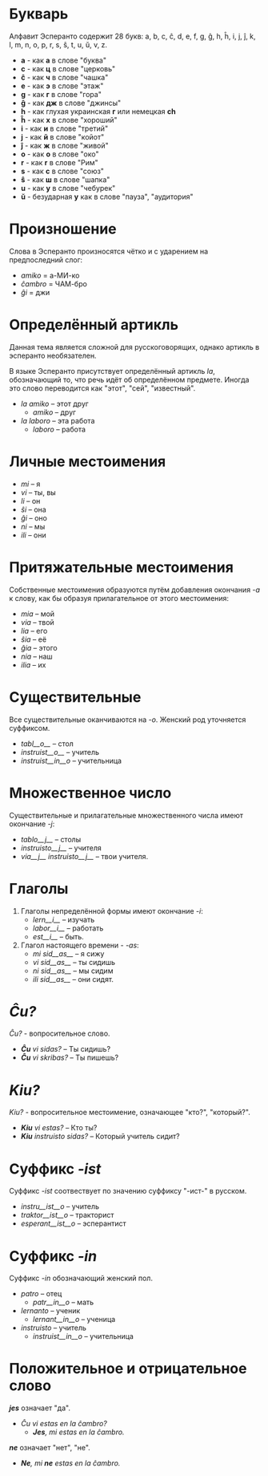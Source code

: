 # Букварь

Алфавит Эсперанто содержит 28 букв: a, b, c, ĉ, d, e, f, g, ĝ, h, ĥ, i, j, ĵ, k, l, m, n, o, p, r, s, ŝ, t, u, ŭ, v, z.

- __a__ - как **а** в слове "буква"
- __c__ - как **ц** в слове "церковь"
- __ĉ__ - как **ч** в слове "чашка"
- __e__ - как **э** в слове "этаж"
- __g__ - как **г** в слове "гора"
- __ĝ__ - как **дж** в слове "джинсы"
- __h__ - как глухая украинская **г** или немецкая **ch**
- __ĥ__ - как **х** в слове "хороший"
- __i__ - как **и** в слове "третий"
- __j__ - как **й** в слове "койот"
- __ĵ__ - как **ж** в слове "живой"
- __o__ - как **о** в слове "око"
- __r__ - как **r** в слове "Рим"
- __s__ - как **с** в слове "союз"
- __ŝ__ - как **ш** в слове "шапка"
- __u__ - как **у** в слове "чебурек"
- __ŭ__ - безударная **у** как в слове "пауза", "аудитория"


# Произношение

Слова в Эсперанто произносятся чётко и с ударением на предпоследний слог:

- *amiko* = а-МИ-ко
- *ĉambro* = ЧАМ-бро
- *ĝi* = джи

# Определённый артикль

Данная тема является сложной для русскоговорящих, однако артикль в эсперанто необязателен.

В языке Эсперанто присутствует определённый артикль *la*, обозначающий то, что речь идёт об определённом предмете. Иногда это слово переводится как "этот", "сей", "известный".

- *la amiko* – этот друг
  - *amiko* – друг
- *la laboro* – эта работа
  - *laboro* – работа

# Личные местоимения

- *mi* – я
- *vi* – ты, вы
- *li* – он
- *ŝi* – она
- *ĝi* – оно
- *ni* – мы
- *ili* – они

# Притяжательные местоимения

Собственные местоимения образуются путём добавления окончания *-a* к слову, как бы образуя прилагательное от этого местоимения:

- *mia* – мой
- *via* – твой
- *lia* – его
- *ŝia* – её
- *ĝia* – этого
- *nia* – наш
- *ilia* – их

# Существительные

Все существительные оканчиваются на *-o*. Женский род уточняется суффиксом.

- *tabl__o__* – стол
- *instruist__o__* – учитель
- *instruist__in__o* – учительница

# Множественное число

Существительные и прилагательные множественного числа имеют окончание *-j*:

- *tablo__j__* – столы
- *instruisto__j__* – учителя
- *via__j__ instruisto__j__* – твои учителя.

# Глаголы

1. Глаголы непределённой формы имеют окончание *-i*:
   - *lern__i__* – изучать
   - *labor__i__* – работать
   - *est__i__* – быть.
2. Глагол настоящего времени - *-as*:
   - *mi sid__as__* – я сижу
   - *vi sid__as__* – ты сидишь
   - *ni sid__as__* – мы сидим
   - *ili sid__as__* – они сидят.

# *Ĉu?*

*Ĉu?* - вопросительное слово.

- *__Ĉu__ vi sidas?* – Ты сидишь?
- *__Ĉu__ vi skribas?* – Ты пишешь?

# *Kiu?*

*Kiu?* - вопросительное местоимение, означающее "кто?", "который?".

- *__Kiu__ vi estas?* – Кто ты?
- *__Kiu__ instruisto sidas?* – Который учитель сидит?


# Суффикс *-ist*

Суффикс *-ist* соотвествует по значению суффиксу "-ист-" в русском.

- *instru__ist__o* – учитель
- *traktor__ist__o* – тракторист
- *esperant__ist__o* – эсперантист


# Суффикс *-in*

Суффикс *-in* обозначающий женский пол.

- *patro* – отец
    - *patr__in__o* – мать
- *lernanto* – ученик
    - *lernant__in__o* – ученица
- *instruisto* – учитель
    - *instruist__in__o* – учительница

# Положительное и отрицательное слово

*__jes__* означает "да".

- *Ĉu vi estas en la ĉambro?* 
  - *__Jes__, mi estas en la ĉambro.* 

*__ne__* означает "нет", "не".

- *__Ne__, mi __ne__ estas en la ĉambro.* 
